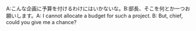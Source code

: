 <tr><td>A:こんな企画に予算を付けるわけにはいかないな。B:部長、そこを何とか一つお願いします。<td><tr><tr><td>A: I cannot allocate a budget for such a project. B: But, chief, could you give me a chance?<td><tr></table>

